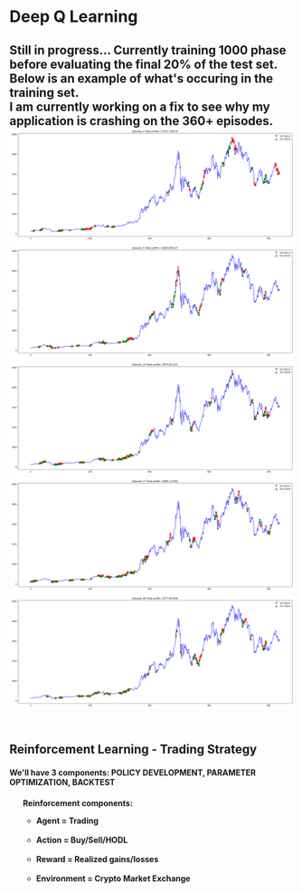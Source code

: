 <head>
    <h1> Deep Q Learning </h1>
<head>

<div class = "Summary">
    <h2> Still in progress... Currently training 1000 phase before evaluating the final 20% of the test set. Below is an example of what's occuring in the training set. <br>
    I am currently working on a fix to see why my application is crashing on the 360+ episodes.
    <img src="images/Episode_4.png" alt="demo">
    <img src="images/Episode_5.png" alt="demo">
    <img src="images/Episode_10.png" alt="demo">
    <img src="images/Episode_17.png" alt="demo">
    <img src="images/Episode_40.png" alt="demo">
    <br><br>
    </h2>
    <h2>Reinforcement Learning - Trading Strategy</h2>
    <h4>We'll have 3 components: POLICY DEVELOPMENT, PARAMETER OPTIMIZATION, BACKTEST <br></h4>
    <h4><ul>Reinforcement components:<ul>
        <li>Agent = Trading</li><br>
        <li>Action = Buy/Sell/HODL</li><br>
        <li>Reward = Realized gains/losses</li><br>
        <li>Environment = Crypto Market Exchange</li><br>
        </h4>



</div>